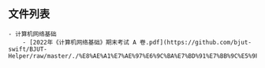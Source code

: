 

## 文件列表

    - 计算机网络基础
        - [2022年《计算机网络基础》期末考试 A 卷.pdf](https://github.com/bjut-swift/BJUT-Helper/raw/master/./%E8%AE%A1%E7%AE%97%E6%9C%BA%E7%BD%91%E7%BB%9C%E5%9F%BA%E7%A1%80/2022%E5%B9%B4%E3%80%8A%E8%AE%A1%E7%AE%97%E6%9C%BA%E7%BD%91%E7%BB%9C%E5%9F%BA%E7%A1%80%E3%80%8B%E6%9C%9F%E6%9C%AB%E8%80%83%E8%AF%95%20A%20%E5%8D%B7.pdf)
